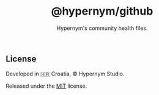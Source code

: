 <h1 align="center">@hypernym/github</h1>

<p align="center">Hypernym's community health files.</p>

<br>

## License

Developed in 🇭🇷 Croatia, © Hypernym Studio.

Released under the [MIT](LICENSE.txt) license.
